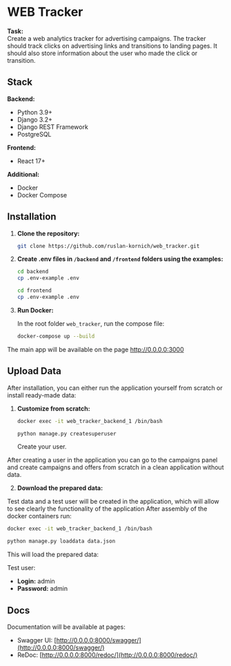 # WEB Tracker

**Task:**  
Create a web analytics tracker for advertising campaigns. The tracker should track clicks on advertising links and transitions to landing pages. 
It should also store information about the user who made the click or transition.

## Stack

**Backend:**
- Python 3.9+
- Django 3.2+
- Django REST Framework
- PostgreSQL

**Frontend:**
- React 17+

**Additional:**
- Docker
- Docker Compose

## Installation 

1. **Clone the repository:**

    ```bash
    git clone https://github.com/ruslan-kornich/web_tracker.git
    ```

2. **Create .env files in `/backend` and `/frontend` folders using the examples:**

    ```bash
    cd backend
    cp .env-example .env
    ```

    ```bash
    cd frontend
    cp .env-example .env
    ```

3. **Run Docker:**
   
   In the root folder `web_tracker`, run the compose file:

    ```bash
    docker-compose up --build
    ```

The main app will be available on the page http://0.0.0.0:3000

## Upload Data

After installation, you can either run the application yourself from scratch or install ready-made data:

1. **Customize from scratch:**

    ```bash
    docker exec -it web_tracker_backend_1 /bin/bash
    ```

    ```bash
    python manage.py createsuperuser
    ```

    Create your user.

After creating a user in the application you can go to the campaigns panel and create campaigns and offers from scratch 
in a clean application without data. 

2. **Download the prepared data:**

Test data and a test user will be created in the application, which will allow to see clearly the functionality of the application
After assembly of the docker containers run:

    
```bash
docker exec -it web_tracker_backend_1 /bin/bash
```

```bash
python manage.py loaddata data.json
```

This will load the prepared data:

Test user:

- **Login:** admin
- **Password:** admin

## Docs

Documentation will be available at pages:

- Swagger UI: [http://0.0.0.0:8000/swagger/](http://0.0.0.0:8000/swagger/)
- ReDoc: [http://0.0.0.0:8000/redoc/](http://0.0.0.0:8000/redoc/)
